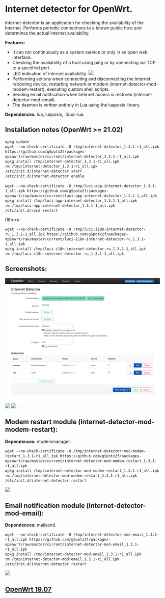# Internet detector for OpenWrt.
Internet-detector is an application for checking the availability of the Internet. Performs periodic connections to a known public host and determines the actual Internet availability.

**Features:**
 - It can run continuously as a system service or only in an open web interface.
 - Checking the availability of a host using ping or by connecting via TCP to a specified port.
 - LED indication of Internet availability.
![](https://github.com/gSpotx2f/luci-app-internet-detector/blob/master/screenshots/internet-led.jpg)
 - Performing actions when connecting and disconnecting the Internet: rebooting device, restarting network or modem (internet-detector-mod-modem-restart), executing custom shell scripts.
 - Sending email notification when Internet access is restored (internet-detector-mod-email).
 - The daemon is written entirely in Lua using the luaposix library.

**Dependences:** lua, luaposix, libuci-lua.

## Installation notes (OpenWrt >= 21.02)

    opkg update
    wget --no-check-certificate -O /tmp/internet-detector_1.3.1-r1_all.ipk https://github.com/gSpotx2f/packages-openwrt/raw/master/current/internet-detector_1.3.1-r1_all.ipk
    opkg install /tmp/internet-detector_1.3.1-r1_all.ipk
    rm /tmp/internet-detector_1.3.1-r1_all.ipk
    /etc/init.d/internet-detector start
    /etc/init.d/internet-detector enable

    wget --no-check-certificate -O /tmp/luci-app-internet-detector_1.3.1-1_all.ipk https://github.com/gSpotx2f/packages-openwrt/raw/master/current/luci-app-internet-detector_1.3.1-1_all.ipk
    opkg install /tmp/luci-app-internet-detector_1.3.1-1_all.ipk
    rm /tmp/luci-app-internet-detector_1.3.1-1_all.ipk
    /etc/init.d/rpcd restart

i18n-ru:

    wget --no-check-certificate -O /tmp/luci-i18n-internet-detector-ru_1.3.1-1_all.ipk https://github.com/gSpotx2f/packages-openwrt/raw/master/current/luci-i18n-internet-detector-ru_1.3.1-1_all.ipk
    opkg install /tmp/luci-i18n-internet-detector-ru_1.3.1-1_all.ipk
    rm /tmp/luci-i18n-internet-detector-ru_1.3.1-1_all.ipk

## Screenshots:

![](https://github.com/gSpotx2f/luci-app-internet-detector/blob/master/screenshots/01.jpg)
![](https://github.com/gSpotx2f/luci-app-internet-detector/blob/master/screenshots/02.jpg)
![](https://github.com/gSpotx2f/luci-app-internet-detector/blob/master/screenshots/03.jpg)

## Modem restart module (internet-detector-mod-modem-restart):

**Dependences:** modemmanager.

    wget --no-check-certificate -O /tmp/internet-detector-mod-modem-restart_1.3.1-r1_all.ipk https://github.com/gSpotx2f/packages-openwrt/raw/master/current/internet-detector-mod-modem-restart_1.3.1-r1_all.ipk
    opkg install /tmp/internet-detector-mod-modem-restart_1.3.1-r1_all.ipk
    rm /tmp/internet-detector-mod-modem-restart_1.3.1-r1_all.ipk
    /etc/init.d/internet-detector restart

![](https://github.com/gSpotx2f/luci-app-internet-detector/blob/master/screenshots/04.jpg)

## Email notification module (internet-detector-mod-email):

**Dependences:** mailsend.

    wget --no-check-certificate -O /tmp/internet-detector-mod-email_1.3.1-r1_all.ipk https://github.com/gSpotx2f/packages-openwrt/raw/master/current/internet-detector-mod-email_1.3.1-r1_all.ipk
    opkg install /tmp/internet-detector-mod-email_1.3.1-r1_all.ipk
    rm /tmp/internet-detector-mod-email_1.3.1-r1_all.ipk
    /etc/init.d/internet-detector restart

![](https://github.com/gSpotx2f/luci-app-internet-detector/blob/master/screenshots/05.jpg)

## [OpenWrt 19.07](https://github.com/gSpotx2f/luci-app-internet-detector/tree/19.07)
